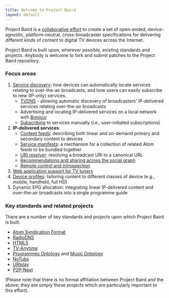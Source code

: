 ```yaml
---
title: Welcome to Project Baird
layout: default
---
```


Project Baird is a [collaborative effort](/getting-involved/)
to create a set of open-ended, device-agnostic, platform-neutral,
cross-broadcaster specifications for delivering different kinds of content
to digital TV devices across the Internet.

Project Baird is built upon, wherever possible, existing standards and
projects. Anybody is welcome to fork and submit patches to the Project
Baird repository.

### Focus areas

1. [Service discovery](discovery): how devices can automatically locate services relating to over-the-air broadcasts, and how users can easily subscribe to new (IP-only) services.
	* [TVDNS](discovery/tvdns/) - allowing automatic discovery of broadcasters' IP-delivered services relating over-the-air broadcasts
	* Advertising and locating IP-delivered services on a local network with [Bonjour](discovery/bonjour/)
	* [Subscribing](discovery/subscriptions/) to services manually (i.e., user-initiated subscriptions)
2. <strong>IP-delivered services</strong>
	* [Content feeds](http://wiki.github.com/nexgenta/Baird/content-feeds): describing both linear and on-demand primary and secondary content to devices
	* [Service manifests](http://wiki.github.com/nexgenta/Baird/service-manifests): a mechanism for a collection of related Atom feeds to be bundled together
	* [URI resolver](http://wiki.github.com/nexgenta/Baird/programmes-ontology-resolver): resolving a broadcast URI to a canonical URL
	* [Recommendations and sharing across the social graph](http://wiki.github.com/nexgenta/Baird/social-graph)
	* [Remote control and introspection](http://wiki.github.com/nexgenta/Baird/ip-remote-control)
3. [Web application support for TV tuners](http://wiki.github.com/nexgenta/Baird/javascript-support-for-tuners)
4. [Device profiles](http://wiki.github.com/nexgenta/Baird/device-profiles): tailoring content to different classes of device (e.g., mobile, handheld, full HD)
8. Dynamic EPG allocation: integrating linear IP-delivered content and over-the-air broadcasts into a single programme guide

### Key standards and related projects

There are a number of key standards and projects upon which Project Baird is
built.

* [Atom Syndication Format](http://atompub.org/)
* [RadioDNS](http://www.radiodns.org/)
* [HTML5](http://dev.w3.org/html5/spec/Overview.html)
* [TV-Anytime](http://www.tv-anytime.org/)
* [Programmes Ontology](http://www.bbc.co.uk/ontologies/programmes/) and [Music Ontology](http://musicontology.com/)
* [NoTube](http://notube.org/)
* [URIplay](http://uriplay.org/)
* [P2P-Next](http://www.p2p-next.org/)

(Please note that there is no formal affiliation between Project Baird
and the above; they are simply those projects which are particularly important
to this effort).
